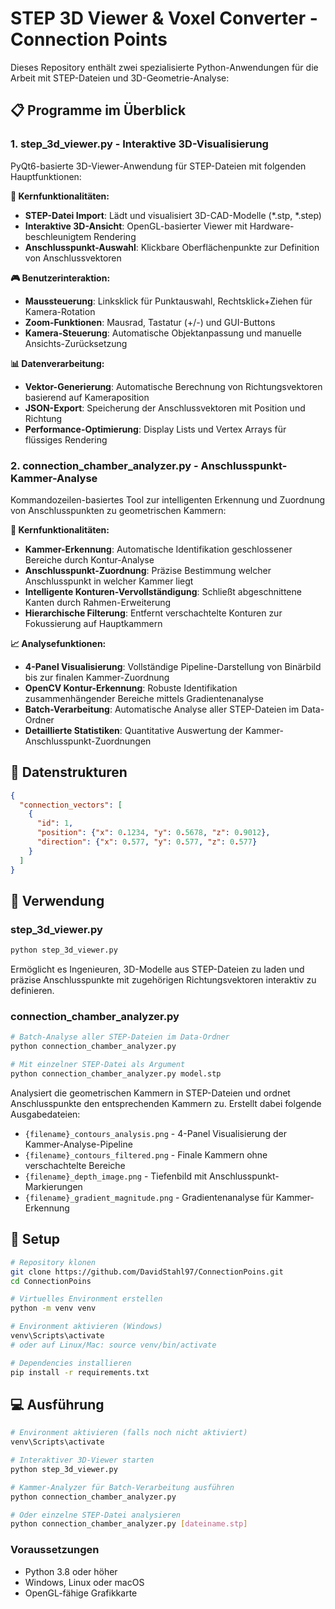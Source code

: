 # STEP 3D Viewer & Voxel Converter - Connection Points

Dieses Repository enthält zwei spezialisierte Python-Anwendungen für die Arbeit mit STEP-Dateien und 3D-Geometrie-Analyse:

## 📋 Programme im Überblick

### 1. **step_3d_viewer.py** - Interaktive 3D-Visualisierung
PyQt6-basierte 3D-Viewer-Anwendung für STEP-Dateien mit folgenden Hauptfunktionen:

**🔧 Kernfunktionalitäten:**
- **STEP-Datei Import**: Lädt und visualisiert 3D-CAD-Modelle (*.stp, *.step)
- **Interaktive 3D-Ansicht**: OpenGL-basierter Viewer mit Hardware-beschleunigtem Rendering
- **Anschlusspunkt-Auswahl**: Klickbare Oberflächenpunkte zur Definition von Anschlussvektoren

**🎮 Benutzerinteraktion:**
- **Maussteuerung**: Linksklick für Punktauswahl, Rechtsklick+Ziehen für Kamera-Rotation
- **Zoom-Funktionen**: Mausrad, Tastatur (+/-) und GUI-Buttons
- **Kamera-Steuerung**: Automatische Objektanpassung und manuelle Ansichts-Zurücksetzung

**📊 Datenverarbeitung:**
- **Vektor-Generierung**: Automatische Berechnung von Richtungsvektoren basierend auf Kameraposition
- **JSON-Export**: Speicherung der Anschlussvektoren mit Position und Richtung
- **Performance-Optimierung**: Display Lists und Vertex Arrays für flüssiges Rendering

### 2. **connection_chamber_analyzer.py** - Anschlusspunkt-Kammer-Analyse
Kommandozeilen-basiertes Tool zur intelligenten Erkennung und Zuordnung von Anschlusspunkten zu geometrischen Kammern:

**🔧 Kernfunktionalitäten:**
- **Kammer-Erkennung**: Automatische Identifikation geschlossener Bereiche durch Kontur-Analyse
- **Anschlusspunkt-Zuordnung**: Präzise Bestimmung welcher Anschlusspunkt in welcher Kammer liegt
- **Intelligente Konturen-Vervollständigung**: Schließt abgeschnittene Kanten durch Rahmen-Erweiterung
- **Hierarchische Filterung**: Entfernt verschachtelte Konturen zur Fokussierung auf Hauptkammern

**📈 Analysefunktionen:**
- **4-Panel Visualisierung**: Vollständige Pipeline-Darstellung von Binärbild bis zur finalen Kammer-Zuordnung
- **OpenCV Kontur-Erkennung**: Robuste Identifikation zusammenhängender Bereiche mittels Gradientenanalyse
- **Batch-Verarbeitung**: Automatische Analyse aller STEP-Dateien im Data-Ordner
- **Detaillierte Statistiken**: Quantitative Auswertung der Kammer-Anschlusspunkt-Zuordnungen

## 💾 Datenstrukturen
```json
{
  "connection_vectors": [
    {
      "id": 1,
      "position": {"x": 0.1234, "y": 0.5678, "z": 0.9012},
      "direction": {"x": 0.577, "y": 0.577, "z": 0.577}
    }
  ]
}
```

## 🚀 Verwendung

### step_3d_viewer.py
```bash
python step_3d_viewer.py
```
Ermöglicht es Ingenieuren, 3D-Modelle aus STEP-Dateien zu laden und präzise Anschlusspunkte mit zugehörigen Richtungsvektoren interaktiv zu definieren.

### connection_chamber_analyzer.py
```bash
# Batch-Analyse aller STEP-Dateien im Data-Ordner
python connection_chamber_analyzer.py

# Mit einzelner STEP-Datei als Argument
python connection_chamber_analyzer.py model.stp
```
Analysiert die geometrischen Kammern in STEP-Dateien und ordnet Anschlusspunkte den entsprechenden Kammern zu. Erstellt dabei folgende Ausgabedateien:
- `{filename}_contours_analysis.png` - 4-Panel Visualisierung der Kammer-Analyse-Pipeline
- `{filename}_contours_filtered.png` - Finale Kammern ohne verschachtelte Bereiche
- `{filename}_depth_image.png` - Tiefenbild mit Anschlusspunkt-Markierungen
- `{filename}_gradient_magnitude.png` - Gradientenanalyse für Kammer-Erkennung

## 🔧 Setup
```bash
# Repository klonen
git clone https://github.com/DavidStahl97/ConnectionPoins.git
cd ConnectionPoins

# Virtuelles Environment erstellen
python -m venv venv

# Environment aktivieren (Windows)
venv\Scripts\activate
# oder auf Linux/Mac: source venv/bin/activate

# Dependencies installieren
pip install -r requirements.txt
```

## 💻 Ausführung
```bash
# Environment aktivieren (falls noch nicht aktiviert)
venv\Scripts\activate

# Interaktiver 3D-Viewer starten
python step_3d_viewer.py

# Kammer-Analyzer für Batch-Verarbeitung ausführen
python connection_chamber_analyzer.py

# Oder einzelne STEP-Datei analysieren
python connection_chamber_analyzer.py [dateiname.stp]
```

### Voraussetzungen
- Python 3.8 oder höher
- Windows, Linux oder macOS
- OpenGL-fähige Grafikkarte